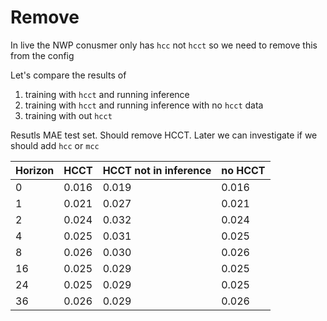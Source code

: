 # Remove

In live the NWP conusmer only has `hcc` not `hcct` so we need to remove this from the config

Let's compare the results of
1. training with `hcct` and running inference
2. training with `hcct` and running inference with no `hcct` data
3. training with out `hcct`

Resutls MAE test set. Should remove HCCT. Later we can investigate if we should add `hcc` or `mcc`

| Horizon | HCCT  | HCCT not in inference | no HCCT |
|---------|-------|-----------------------|---------|
| 0       | 0.016 | 0.019                 | 0.016   |
| 1       | 0.021 | 0.027                 | 0.021   |
| 2       | 0.024 | 0.032                 | 0.024   |
| 4       | 0.025 | 0.031                 | 0.025   |
| 8       | 0.026 | 0.030                 | 0.026   |
| 16      | 0.025 | 0.029                 | 0.025   |
| 24      | 0.025 | 0.029                 | 0.025   |
| 36      | 0.026 | 0.029                 | 0.026   |
